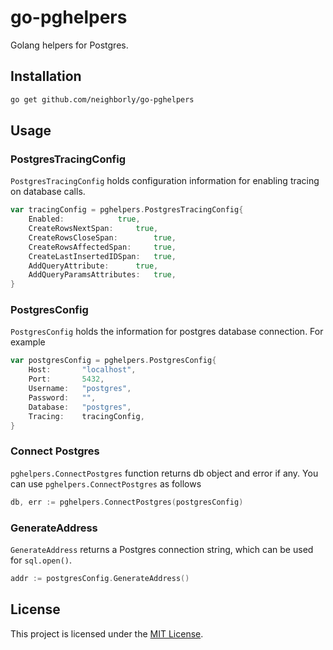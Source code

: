 # go-pghelpers

Golang helpers for Postgres.

## Installation

```sh
go get github.com/neighborly/go-pghelpers
```

## Usage

### PostgresTracingConfig

`PostgresTracingConfig` holds configuration information for enabling tracing on database calls.

```go
var tracingConfig = pghelpers.PostgresTracingConfig{
	Enabled:			true,
	CreateRowsNextSpan:		true,
	CreateRowsCloseSpan:		true,
	CreateRowsAffectedSpan:		true,
	CreateLastInsertedIDSpan:	true,
	AddQueryAttribute:		true,
	AddQueryParamsAttributes:	true,
}
```

### PostgresConfig

`PostgresConfig` holds the information for postgres database connection. For example

```go
var postgresConfig = pghelpers.PostgresConfig{
	Host:       "localhost",
	Port:       5432,
	Username:   "postgres",
	Password:   "",
	Database:   "postgres",
	Tracing:    tracingConfig,
}
```

### Connect Postgres

`pghelpers.ConnectPostgres` function returns db object and error if any. You can use `pghelpers.ConnectPostgres` as follows

```go
db, err := pghelpers.ConnectPostgres(postgresConfig)
```

### GenerateAddress

`GenerateAddress` returns a Postgres connection string, which can be used for `sql.open()`.

```go
addr := postgresConfig.GenerateAddress()
```

## License

This project is licensed under the [MIT License](LICENSE.md).
